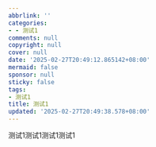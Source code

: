 ```yaml
---
abbrlink: ''
categories:
- - 测试1
comments: null
copyright: null
cover: null
date: '2025-02-27T20:49:12.865142+08:00'
mermaid: false
sponsor: null
sticky: false
tags:
- 测试1
title: 测试1
updated: '2025-02-27T20:49:38.578+08:00'
---
```

测试1测试1测试1测试1
